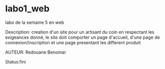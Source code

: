 # labo1_web
labo de la semaine 5 en web

Description: creation d'un site pour un artisant du coin en respectant les exigeances donné, le site doit comporter un page d'accueil, d'une page de 
connexion/inscription et une page presentant les different produit

AUTEUR: Redouane Benomar

Status:fini



